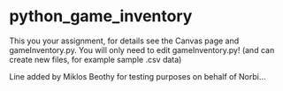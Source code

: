# python_game_inventory

This you your assignment, for details see the Canvas page and gameInventory.py.
You will only need to edit gameInventory.py! (and can create new files, for example sample .csv data)

Line added by Miklos Beothy for testing purposes on behalf of Norbi...

